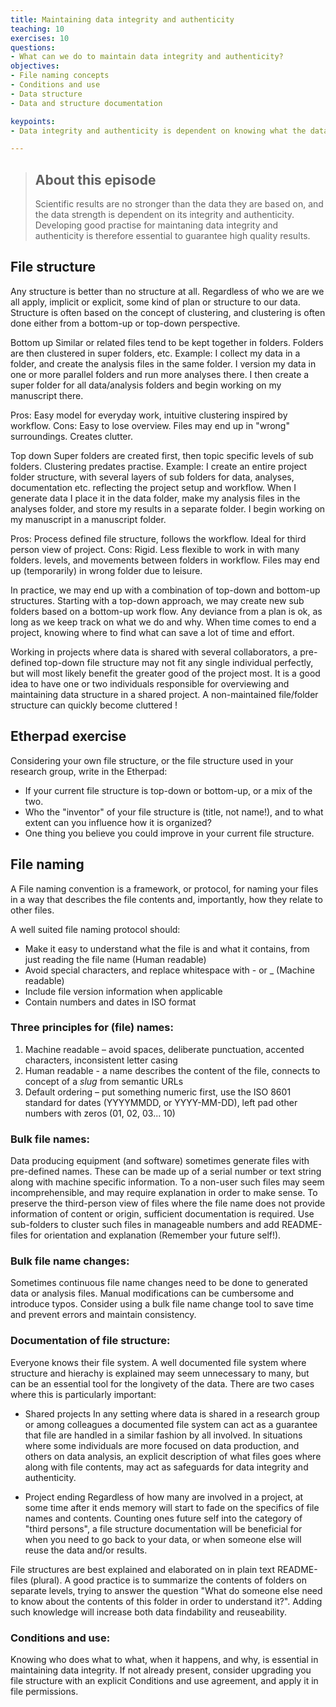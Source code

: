 ```yaml
---
title: Maintaining data integrity and authenticity
teaching: 10
exercises: 10
questions:
- What can we do to maintain data integrity and authenticity?
objectives:
- File naming concepts
- Conditions and use
- Data structure
- Data and structure documentation 

keypoints:
- Data integrity and authenticity is dependent on knowing what the data files contain, and who does what to what file. This requires a findable and accessible file structure, an explicit file naming concept, knowledge of whom has access to what data, and documentation of data treatment procedures. 

---
```


> ## About this episode 
> Scientific results are no stronger than the data they are based on, and the data strength is dependent on its integrity and authenticity. Developing good practise for maintaning data integrity and authenticity is therefore essential to guarantee high quality results.

## File structure
Any structure is better than no structure at all. Regardless of who we are we all apply, implicit or explicit, some kind of plan or structure to our data. Structure is often based on the concept of clustering, and clustering is often done either from a bottom-up or top-down perspective. 

Bottom up
Similar or related files tend to be kept together in folders. Folders are then clustered in super folders, etc.
Example: I collect my data in a folder, and create the analysis files in the same folder. I version my data in one or more parallel folders and run more analyses there. I then create a super folder for all data/analysis folders and begin working on my manuscript there.

Pros: Easy model for everyday work, intuitive clustering inspired by workflow.
Cons: Easy to lose overview. Files may end up in "wrong" surroundings. Creates clutter. 

Top down
Super folders are created first, then topic specific levels of sub folders. Clustering predates practise.
Example: I create an entire project folder structure, with several layers of sub folders for data, analyses, documentation etc. reflecting the project setup and workflow. When I generate data I place it in the data folder, make my analysis files in the analyses folder, and store my results in a separate folder. I begin working on my manuscript in a manuscript folder. 

Pros: Process defined file structure, follows the workflow. Ideal for third person view of project.
Cons: Rigid. Less flexible to work in with many folders. levels, and movements between folders in workflow. Files may end up (temporarily) in wrong folder due to leisure.  

In practice, we may end up with a combination of top-down and bottom-up structures. Starting with a top-down approach, we may create new sub folders based on a bottom-up work flow. Any deviance from a plan is ok, as long as we keep track on what we do and why. When time comes to end a project, knowing where to find what can save a lot of time and effort.

Working in projects where data is shared with several collaborators, a pre-defined top-down file structure may not fit any single individual perfectly, but will most likely benefit the greater good of the project most. It is a good idea to have one or two individuals responsible for overviewing and maintaining data structure in a shared project. A non-maintained file/folder structure can quickly become cluttered ! 

## Etherpad exercise
Considering your own file structure, or the file structure used in your research group, write in the Etherpad: 

- If your current file structure is top-down or bottom-up, or a mix of the two. 
- Who the "inventor" of your file structure is (title, not name!), and to what extent can you influence how it is organized?
- One thing you believe you could improve in your current file structure.


## File naming
A File naming convention is a framework, or protocol, for naming your files in a way that describes the file contents and, importantly, how they relate to other files.

A well suited file naming protocol should:

- Make it easy to understand what the file is and what it contains, from just reading the file name (Human readable)
- Avoid special characters, and replace whitespace with - or _ (Machine readable)
- Include file version information when applicable
- Contain numbers and dates in ISO format

### Three principles for (file) names:

1. Machine readable – avoid spaces, deliberate punctuation, accented characters, inconsistent letter casing
2. Human readable - a name describes the content of the file, connects to concept of a *slug* from semantic URLs
3. Default ordering – put something numeric first, use the ISO 8601 standard for dates (YYYYMMDD, or YYYY-MM-DD), left pad other numbers with zeros (01, 02, 03... 10)

### Bulk file names:
Data producing equipment (and software) sometimes generate files with pre-defined names. These can be made up of a serial number or text string along with machine specific information. To a non-user such files may seem incomprehensible, and may require explanation in order to make sense. To preserve the third-person view of files where the file name does not provide information of content or origin, sufficient documentation is required. Use sub-folders to cluster such files in manageable numbers and add README-files for orientation and explanation (Remember your future self!).

### Bulk file name changes:
Sometimes continuous file name changes need to be done to generated data or analysis files. Manual modifications can be cumbersome and introduce typos. Consider using a bulk file name change tool to save time and prevent errors and maintain consistency.


### Documentation of file structure:
Everyone knows their file system. A well documented file system where structure and hierachy is explained may seem unnecessary to many, but can be an essential tool for the longivety of the data. There are two cases where this is particularly important:

- Shared projects
In any setting where data is shared in a research group or among colleagues a documented file system can act as a guarantee that file are handled in a similar fashion by all involved. In situations where some individuals are more focused on data production, and others on data analysis, an explicit description of what files goes where along with file contents, may act as safeguards for data integrity and authenticity.

- Project ending
Regardless of how many are involved in a project, at some time after it ends memory will start to fade on the specifics of file names and contents. Counting ones future self into the category of "third persons", a file structure documentation will be beneficial for when you need to go back to your data, or when someone else will reuse the data and/or results.

File structures are best explained and elaborated on in plain text README-files (plural). A good practice is to summarize the contents of folders on separate levels, trying to answer the question "What do someone else need to know about the contents of this folder in order to understand it?". Adding such knowledge will increase both data findability and reuseability.

### Conditions and use:
Knowing who does what to what, when it happens, and why, is essential in maintaining data integrity. If not already present, consider upgrading you file structure with an explicit Conditions and use agreement, and apply it in file permissions.   